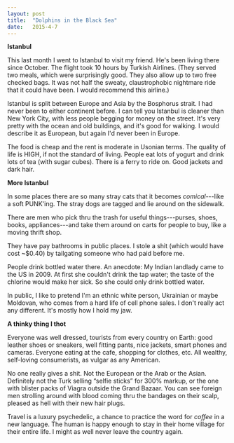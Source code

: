 ```yaml
---
layout:	post
title:	"Dolphins in the Black Sea"
date:	2015-4-7
---
```

**Istanbul**

This last month I went to Istanbul to visit my friend. He's been living there since October. The flight took 10 hours by Turkish Airlines. (They served two meals, which were surprisingly good. They also allow up to two free checked bags. It was not half the sweaty, claustrophobic nightmare ride that it could have been. I would recommend this airline.)

Istanbul is split between Europe and Asia by the Bosphorus strait. I had never been to either continent before. I can tell you Istanbul is cleaner than New York City, with less people begging for money on the street. It's very pretty with the ocean and old buildings, and it's good for walking. I would describe it as European, but again I'd never been in Europe.

The food is cheap and the rent is moderate in Usonian terms. The quality of life is HIGH, if not the standard of living. People eat lots of yogurt and drink lots of tea (with sugar cubes). There is a ferry to ride on. Good jackets and dark hair.

**More Istanbul**

In some places there are so many stray cats that it becomes *comical*---like a soft PUNK'ing. The stray dogs are tagged and lie around on the sidewalk.

There are men who pick thru the trash for useful things---purses, shoes, books, appliances---and take them around on carts for people to buy, like a moving thrift shop.

They have pay bathrooms in public places. I stole a shit (which would have cost ~$0.40) by tailgating someone who had paid before me.

People drink bottled water there. An anecdote: My Indian landlady came to the US in 2009. At first she couldn't drink the tap water; the taste of the chlorine would make her sick. So she could only drink bottled water.

In public, I like to pretend I'm an ethnic white person, Ukrainian or maybe Moldovan, who comes from a hard life of cell phone sales. I don't really act any different. It's mostly how I hold my jaw.

**A thinky thing I thot**

Everyone was well dressed, tourists from every country on Earth: good leather shoes or sneakers, well fitting pants, nice jackets, smart phones and cameras. Everyone eating at the cafe, shopping for clothes, etc. All wealthy, self-loving consumerists, as vulgar as any American.

No one really gives a shit. Not the European or the Arab or the Asian. Definitely not the Turk selling “selfie sticks” for 300% markup, or the one with blister packs of Viagra outside the Grand Bazaar. You can see foreign men strolling around with blood coming thru the bandages on their scalp, pleased as hell with their new hair plugs.

Travel is a luxury psychedelic, a chance to practice the word for *coffee* in a new language. The human is happy enough to stay in their home village for their entire life. I might as well never leave the country again.